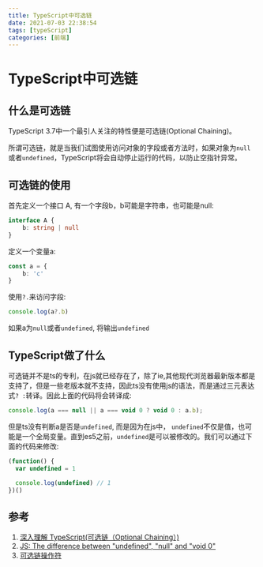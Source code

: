 ```yaml
---
title: TypeScript中可选链
date: 2021-07-03 22:38:54
tags: [typeScript]
categories: [前端]
---
```


# TypeScript中可选链

## 什么是可选链

TypeScript 3.7中一个最引人关注的特性便是可选链(Optional Chaining)。

所谓可选链，就是当我们试图使用访问对象的字段或者方法时，如果对象为`null`或者`undefined`，TypeScript将会自动停止运行的代码，以防止空指针异常。

## 可选链的使用

首先定义一个接口 A, 有一个字段b，b可能是字符串，也可能是null:

```TypeScript
interface A {
    b: string | null
}
```

定义一个变量a:

```TypeScript
const a = {
    b: 'c'
}
```

使用`?.`来访问字段:

```TypeScript
console.log(a?.b)
```

如果a为`null`或者`undefined`, 将输出`undefined`

## TypeScript做了什么

可选链并不是ts的专利，在js就已经存在了，除了ie,其他现代浏览器最新版本都是支持了，但是一些老版本就不支持，因此ts没有使用js的语法，而是通过三元表达式`? :`转译。因此上面的代码将会转译成:

```JavaScript
console.log(a === null || a === void 0 ? void 0 : a.b);
```

但是ts没有判断a是否是`undefined`, 而是因为在js中， `undefined`不仅是值，也可能是一个全局变量。直到es5之前，`undefined`是可以被修改的。我们可以通过下面的代码来修改:
```JavaScript
(function() {
  var undefined = 1

  console.log(undefined) // 1
})()
```

## 参考

1. [深入理解 TypeScript(可选链（Optional Chaining）)](https://jkchao.github.io/typescript-book-chinese/new/typescript-3.7.html#%E5%8F%AF%E9%80%89%E9%93%BE%EF%BC%88optional-chaining%EF%BC%89)
2. [JS: The difference between "undefined", "null" and "void 0"](https://fodor.org/blog/js-undefined-null-void/)
3. [可选链操作符](https://developer.mozilla.org/zh-CN/docs/Web/JavaScript/Reference/Operators/Optional_chaining)